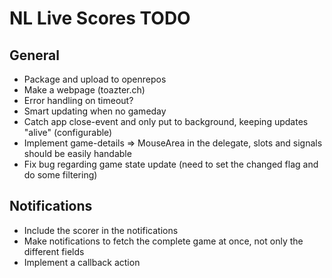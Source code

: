 NL Live Scores TODO
===================

General
-------
* Package and upload to openrepos
* Make a webpage (toazter.ch)
* Error handling on timeout?
* Smart updating when no gameday
* Catch app close-event and only put to background, keeping updates "alive"
  (configurable)
* Implement game-details => MouseArea in the delegate, slots and signals should 
  be easily handable
* Fix bug regarding game state update (need to set the changed flag and do 
  some filtering)

Notifications
-------------
* Include the scorer in the notifications
* Make notifications to fetch the complete game at once, not only the different
  fields
* Implement a callback action

